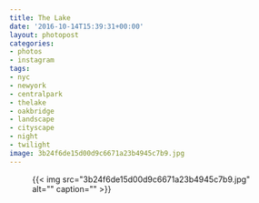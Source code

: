 ```yaml
---
title: The Lake
date: '2016-10-14T15:39:31+00:00'
layout: photopost
categories:
- photos
- instagram
tags:
- nyc
- newyork
- centralpark
- thelake
- oakbridge
- landscape
- cityscape
- night
- twilight
image: 3b24f6de15d00d9c6671a23b4945c7b9.jpg
---
```


<figure class="photo photo--square">
  {{< img src="3b24f6de15d00d9c6671a23b4945c7b9.jpg" alt="" caption="" >}}

</figure>




